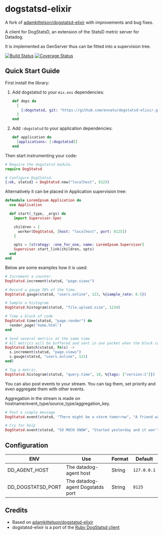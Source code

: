 # dogstatsd-elixir

A fork of [adamkittelson/dogstatsd-elixir](https://github.com/adamkittelson/dogstatsd-elixir) with improvements and bug fixes.

A client for DogStatsD, an extension of the StatsD metric server for Datadog.

It is implemented as GenServer thus can be fitted into a supervision tree.

[![Build Status](https://travis-ci.org/envato/dogstatsd-elixir.svg?branch=master)](https://travis-ci.org/envato/dogstatsd-elixir)
[![Coverage Status](https://coveralls.io/repos/envato/dogstatsd-elixir/badge.png?branch=master)](https://coveralls.io/r/envato/dogstatsd-elixir?branch=master)

## Quick Start Guide

First install the library:

  1. Add dogstatsd to your `mix.exs` dependencies:

      ```elixir
      def deps do
        [
          {:dogstatsd, git: "https://github.com/envato/dogstatsd-elixir.git", tag: "0.0.4"}
        ]
      end
      ```

  2. Add `:dogstatsd` to your application dependencies:

      ```elixir
      def application do
        [applications: [:dogstatsd]]
      end
      ```
Then start instrumenting your code:

``` elixir
# Require the dogstatsd module.
require DogStatsd

# Configure DogStatsd.
{:ok, statsd} = DogStatsd.new("localhost", 8125)
```

Alternatively it can be placed in Application supervision tree:

```elixir
defmodule LoremIpsum.Application do
  use Application

  def start(_type, _args) do
    import Supervisor.Spec

    children = [
      worker(DogStatsd, [host: "localhost", port: 8125])
    ]

    opts = [strategy: :one_for_one, name: LoremIpsum.Supervisor]
    Supervisor.start_link(children, opts)
  end
end
```

Below are some examples how it is used:

```elixir
# Increment a counter.
DogStatsd.increment(statsd, "page.views")

# Record a gauge 50% of the time.
DogStatsd.gauge(statsd, "users.online", 123, %{sample_rate: 0.5})

# Sample a histogram
DogStatsd.histogram(statsd, "file.upload.size", 1234)

# Time a block of code
DogStatsd.time(statsd, "page.render") do
  render_page('home.html')
end

# Send several metrics at the same time
# All metrics will be buffered and sent in one packet when the block completes
DogStatsd.batch(statsd, fn(s) ->
  s.increment(statsd, "page.views")
  s.gauge(statsd, "users.online", 123)
end)

# Tag a metric.
DogStatsd.histogram(statsd, "query.time", 10, %{tags: ["version:1"]})
```

You can also post events to your stream. You can tag them, set priority and even aggregate them with other events.

Aggregation in the stream is made on hostname/event_type/source_type/aggregation_key.

``` elixir
# Post a simple message
DogStatsd.event(statsd, "There might be a storm tomorrow", "A friend warned me earlier.")

# Cry for help
DogStatsd.event(statsd, "SO MUCH SNOW", "Started yesterday and it won't stop !!", %{alert_type: "error", tags: ["urgent", "endoftheworld"]})
```

## Configuration

ENV | Use | Format | Default
--- | --- | --- | ---
DD_AGENT_HOST | The datadog-agent host | String | `127.0.0.1`
DD_DOGSTATSD_PORT| The datadog-agent Dogstatds port | String | `8125`

## Credits

* Based on [adamkittelson/dogstatsd-elixir](https://github.com/adamkittelson/dogstatsd-elixir)
* dogstatsd-elixir is a port of the [Ruby DogStatsd client](https://github.com/DataDog/dogstatsd-ruby)

